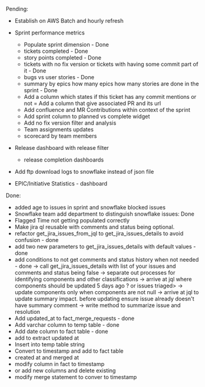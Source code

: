 Pending:
- Establish on AWS Batch and hourly refresh 
- Sprint performance metrics
  - Populate sprint dimension - Done 
  - tickets completed - Done 
  - story points completed - Done 
  - tickets with no fix version or tickets with having some commit part of it - Done 
  - bugs vs user stories - Done 
  - summary by epics how many epics how many stories are done in the sprint - Done 
  - Add a column which states if this ticket has any commit mentions or not 
  = Add a column that give associated PR and its url 
  - Add confluence and MR Contributions within context of the sprint 
  - Add sprint column to planned vs complete widget 
  - Add no fix version filter and analysis 
  - Team assignments updates 
  - scorecard by team members <stretch goal> 

- Release dashboard with release filter 
  - release completion dashboards 
- Add ftp download logs to snowflake instead of json file
- EPIC/Initiative Statistics - dashboard  




 
Done:
- added age to issues in sprint and snowflake blocked issues 
- Snowflake team add department to distinguish snowflake issues: Done
- Flagged Time not getting populated correctly
- Make jira ql reusable with comments and status being optional. 
- refactor get_jira_issues_from_jql to get_jira_issues_details to avoid confusion - done 
- add two new parameters to get_jira_issues_details with default values - done 
- add conditions to not get comments and status history when not needed - done 
-> call get_jira_issues_details with list of your issues and comments and status being false 
-> separate out processes for identifying components and other classifications 
-> arrive at jql where components should be updated <issues logged > 5 days ago ? or issues triaged>
-> update components only when components are not null 
-> arrive at jql to update summary impact. before updating ensure issue already doesn't have summary comment 
-> write method to summarize issue and resolution
- Add updated_at to fact_merge_requests - done 
- Add varchar column to temp table - done
- Add date column to fact table - done 
- add to extract updated at 
- Insert into temp table string 
- Convert to timestamp and add to fact table 
- created at and merged at
- modify column in fact to timestamp
- or add new columns and delete existing
- modify merge statement to conver to timestamp 